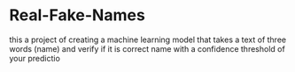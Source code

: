 # Real-Fake-Names
 this a project of creating a machine learning model that takes a text of three words (name) and verify if it is correct name with a confidence threshold of your predictio
